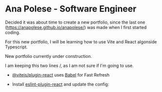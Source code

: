 # Ana Polese - Software Engineer

Decided it was about time to create a new portfolio, since the last one (https://anapolese.github.io/anapolese/) was made when I first started coding. 

For this new portfolio, I will be learning how to use Vite and React algonside Typescript.

New portfolio currently under construction.




I am keeping this two lines \/, as I am not sure if I'm going to use.

- [@vitejs/plugin-react](https://github.com/vitejs/vite-plugin-react/blob/main/packages/plugin-react/README.md) uses [Babel](https://babeljs.io/) for Fast Refresh

- Install [eslint-plugin-react](https://github.com/jsx-eslint/eslint-plugin-react) and update the config:

